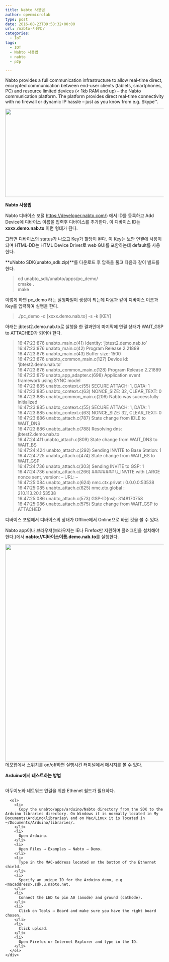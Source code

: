```yaml
---
title: Nabto 사용법
author: openmicrolab
type: post
date: 2016-08-23T09:58:32+00:00
url: /nabto-사용법/
categories:
  - IoT
tags:
  - IOT
  - Nabto 사용법
  - nabto
  - p2p

---
```

Nabto provides a full communication infrastructure to allow real-time direct, encrypted communication between end-user clients (tablets, smartphones, PC) and resource limited devices (< 1kb RAM and up) &#8211; the Nabto communication platform. The platform provides direct real-time connectivity with no firewall or dynamic IP hassle &#8211; just as you know from e.g. Skype™.

<img loading="lazy" class="wp-image-3732 aligncenter" src="http://res.cloudinary.com/openmicrolab/image/upload/v1471945788/nabto-details_ekpvbb.png" width="800" height="280" /> 

**Nabto 사용법**

Nabto 디바이스 포털 <a href="https://developer.nabto.com/" target="_blank">https://developer.nabto.com/</a>) 에서 ID를 등록하고 Add Device에 디바이스 이름을 입력후 디바이스를 추가한다. 이 디바이스 ID는 **xxxx.demo.nab.to** 이런 형태가 된다.

그러면 디바이스의 status가 나오고 Key가 할당이 된다. 이 Key는 보안 연결에 사용이 되며 HTML-DD는 HTML Device Driver로 web GUI를 포함하는데 default를 사용한다.

**uNabto SDK(unabto_sdk.zip)**를 다운로드 후 압축을 풀고 다음과 같이 빌드를 한다.

> cd unabto\_sdk/unabto/apps/pc\_demo/  
> cmake .  
> make

이렇게 하면 pc_demo 라는 실행파일이 생성이 되는데 다음과 같이 디바이스 이름과 Key를 입력하여 실행을 한다.

> ./pc_demo -d [xxxx.demo.nab.to] -s -k [KEY]

아래는 jbtest2.demo.nab.to로 실행을 한 결과인데 마지막에 연결 상태가 WAIT_GSP to ATTACHED가 되어야 한다.

> 16:47:23:876 unabto_main.c(41) Identity: &#8216;jbtest2.demo.nab.to&#8217;  
> 16:47:23:876 unabto_main.c(42) Program Release 2.21889  
> 16:47:23:876 unabto_main.c(43) Buffer size: 1500  
> 16:47:23:876 unabto\_common\_main.c(127) Device id: &#8216;jbtest2.demo.nab.to&#8217;  
> 16:47:23:876 unabto\_common\_main.c(128) Program Release 2.21889  
> 16:47:23:879 unabto\_app\_adapter.c(698) Application event framework using SYNC model  
> 16:47:23:885 unabto_context.c(55) SECURE ATTACH: 1, DATA: 1  
> 16:47:23:885 unabto\_context.c(63) NONCE\_SIZE: 32, CLEAR_TEXT: 0  
> 16:47:23:885 unabto\_common\_main.c(206) Nabto was successfully initialized  
> 16:47:23:885 unabto_context.c(55) SECURE ATTACH: 1, DATA: 1  
> 16:47:23:885 unabto\_context.c(63) NONCE\_SIZE: 32, CLEAR_TEXT: 0  
> 16:47:23:886 unabto\_attach.c(787) State change from IDLE to WAIT\_DNS  
> 16:47:23:886 unabto_attach.c(788) Resolving dns: jbtest2.demo.nab.to  
> 16:47:24:411 unabto\_attach.c(809) State change from WAIT\_DNS to WAIT_BS  
> 16:47:24:424 unabto_attach.c(292) Sending INVITE to Base Station: 1  
> 16:47:24:725 unabto\_attach.c(474) State change from WAIT\_BS to WAIT_GSP  
> 16:47:24:736 unabto_attach.c(303) Sending INVITE to GSP: 1  
> 16:47:24:736 unabto\_attach.c(266) ######## U\_INVITE with LARGE nonce sent, version: &#8211; URL: &#8211;  
> 16:47:25:084 unabto_attach.c(624) nmc.ctx.privat : 0.0.0.0:53538  
> 16:47:25:085 unabto_attach.c(625) nmc.ctx.global : 210.113.20.1:53538  
> 16:47:25:086 unabto_attach.c(573) GSP-ID(nsi): 3148170758  
> 16:47:25:086 unabto\_attach.c(575) State change from WAIT\_GSP to ATTACHED

디바이스 포털에서 디바이스의 상태가 Offline에서 Online으로 바뀐 것을 볼 수 있다.

Nabto app이나 브라우져(브라우저는 IE나 Firefox만 지원하며 플러그인을 설치해야 한다.)에서 **nabto://디바이스이름.demo.nab.to**를 실행한다.

<img loading="lazy" class="wp-image-3733 aligncenter" src="http://res.cloudinary.com/openmicrolab/image/upload/v1471946171/nabto_2_adwbsg.png" width="767" height="689" />  
데모웹에서 스위치를 on/off하면 실행시킨 터미널에서 메시지를 볼 수 있다.

**Arduino에서 테스트하는 방법**

<div class="page" title="Page 11">
  <div class="layoutArea">
    <div class="column">
      <p>
        <span style="line-height: 1.5;">아두이노와 네트워크 연결을 위한 Ethenet 쉴드가 필요하다.</span>
      </p>
      
      <ol>
        <li>
          Copy the unabto/apps/arduino/Nabto directory from the SDK to the Arduino libraries directory. On Windows it is normally located in My Documents\Arduino\libraries\ and on Mac/Linux it is located in ~/Documents/Arduino/libraries/.
        </li>
        <li>
          Open Arduino.
        </li>
        <li>
          Open Files → Examples → Nabto → Demo.
        </li>
        <li>
          Type in the MAC-address located on the bottom of the Ethernet shield.
        </li>
        <li>
          Specify an unique ID for the Arduino demo, e.g <macaddress>.sdk.u.nabto.net.
        </li>
        <li>
          Connect the LED to pin A0 (anode) and ground (cathode).
        </li>
        <li>
          Click on Tools → Board and make sure you have the right board chosen.
        </li>
        <li>
          Click upload.
        </li>
        <li>
          Open Firefox or Internet Explorer and type in the ID.
        </li>
      </ol>
    </div>
  </div>
</div>